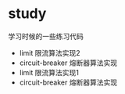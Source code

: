 # study
学习时候的一些练习代码
- limit 限流算法实现2
- circuit-breaker 熔断器算法实现
- limit 限流算法实现1
- circuit-breaker 熔断器算法实现
